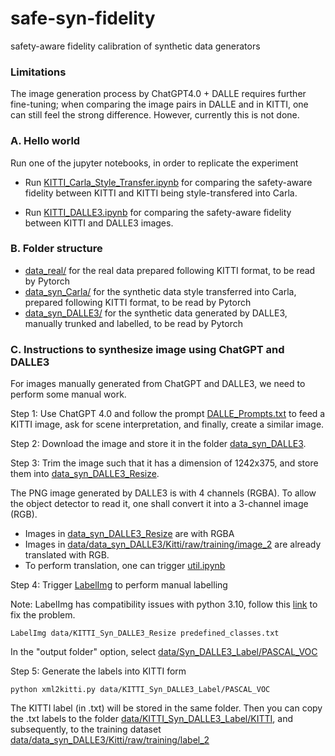 # safe-syn-fidelity
safety-aware fidelity calibration of synthetic data generators

### Limitations

The image generation process by ChatGPT4.0 + DALLE requires further fine-tuning; when comparing the image pairs in DALLE and in KITTI, one can still feel the strong difference. However, currently this is not done. 

### A. Hello world 

Run one of the jupyter notebooks, in order to replicate the experiment

* Run [KITTI_Carla_Style_Transfer.ipynb](KITTI_Carla_Style_Transfer.ipynb) for comparing the safety-aware fidelity between KITTI and KITTI being style-transfered into Carla.

* Run [KITTI_DALLE3.ipynb](KITTI_DALLE3.ipynb) for comparing the safety-aware fidelity between KITTI and DALLE3 images. 


### B. Folder structure

* [data_real/](data_real/) for the real data prepared following KITTI format, to be read by Pytorch
* [data_syn_Carla/](data_syn_Carla/) for the synthetic data style transferred into Carla, prepared following KITTI format, to be read by Pytorch
* [data_syn_DALLE3/](data_syn_DALLE3/) for the synthetic data generated by DALLE3, manually trunked and labelled, to be read by Pytorch

### C. Instructions to synthesize image using ChatGPT and DALLE3

For images manually generated from ChatGPT and DALLE3, we need to perform some manual work.

Step 1: Use ChatGPT 4.0 and follow the prompt [DALLE_Prompts.txt](DALLE_Prompts.txt) to feed a KITTI image, ask for scene interpretation, and finally, create a similar image.

Step 2: Download the image and store it in the folder [data_syn_DALLE3](data_syn_DALLE3). 


Step 3: Trim the image such that it has a dimension of 1242x375, and store them into [data_syn_DALLE3_Resize](data_syn_DALLE3_Resize). 

The PNG image generated by DALLE3 is with 4 channels (RGBA). To allow the object detector to read it, one shall convert it into a 3-channel image (RGB). 
* Images in [data_syn_DALLE3_Resize](data_syn_DALLE3_Resize) are with RGBA
* Images in [data/data_syn_DALLE3/Kitti/raw/training/image_2](data/data_syn_DALLE3/Kitti/raw/training/image_2) are already translated with RGB.
* To perform translation, one can trigger [util.ipynb](util.ipynb)

Step 4: Trigger [LabelImg](https://pypi.org/project/labelImg/1.4.0/) to perform manual labelling

Note: LabelImg has compatibility issues with python 3.10, follow this [link](https://github.com/HumanSignal/labelImg/issues/872#issuecomment-1309017766) to fix the problem.

```console
LabelImg data/KITTI_Syn_DALLE3_Resize predefined_classes.txt
```

In the "output folder" option, select [data/Syn_DALLE3_Label/PASCAL_VOC](data/Syn_DALLE3_Label/PASCAL_VOC)


Step 5: Generate the labels into KITTI form

```console
python xml2kitti.py data/KITTI_Syn_DALLE3_Label/PASCAL_VOC
```

The KITTI label (in .txt) will be stored in the same folder. Then you can copy the .txt labels to the folder [data/KITTI_Syn_DALLE3_Label/KITTI](data/KITTI_Syn_DALLE3_Label/KITTI), and subsequently, to the training dataset [data/data_syn_DALLE3/Kitti/raw/training/label_2](data/data_syn_DALLE3/Kitti/raw/training/label_2)
